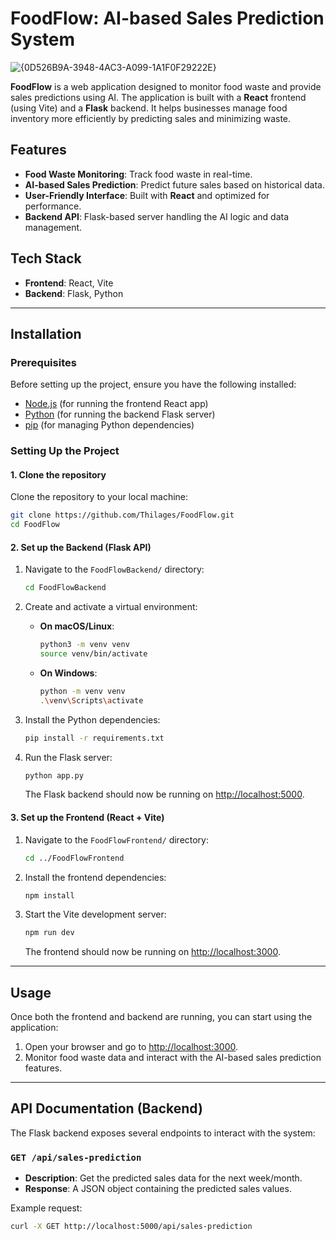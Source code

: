 

# FoodFlow: AI-based Sales Prediction System  

![{0D526B9A-3948-4AC3-A099-1A1F0F29222E}](https://github.com/user-attachments/assets/1345cc20-6288-44fb-baeb-28d661073e62)

**FoodFlow** is a web application designed to monitor food waste and provide sales predictions using AI. The application is built with a **React** frontend (using Vite) and a **Flask** backend. It helps businesses manage food inventory more efficiently by predicting sales and minimizing waste.

## Features

- **Food Waste Monitoring**: Track food waste in real-time.
- **AI-based Sales Prediction**: Predict future sales based on historical data.
- **User-Friendly Interface**: Built with **React** and optimized for performance.
- **Backend API**: Flask-based server handling the AI logic and data management.
  
## Tech Stack

- **Frontend**: React, Vite
- **Backend**: Flask, Python

---

## Installation

### Prerequisites

Before setting up the project, ensure you have the following installed:

- [Node.js](https://nodejs.org/) (for running the frontend React app)
- [Python](https://www.python.org/downloads/) (for running the backend Flask server)
- [pip](https://pip.pypa.io/en/stable/) (for managing Python dependencies)

### Setting Up the Project

#### 1. Clone the repository

Clone the repository to your local machine:

```bash
git clone https://github.com/Thilages/FoodFlow.git
cd FoodFlow
```

#### 2. Set up the Backend (Flask API)

1. Navigate to the `FoodFlowBackend/` directory:

   ```bash
   cd FoodFlowBackend
   ```

2. Create and activate a virtual environment:

   - **On macOS/Linux**:

     ```bash
     python3 -m venv venv
     source venv/bin/activate
     ```

   - **On Windows**:

     ```bash
     python -m venv venv
     .\venv\Scripts\activate
     ```

3. Install the Python dependencies:

   ```bash
   pip install -r requirements.txt
   ```

4. Run the Flask server:

   ```bash
   python app.py
   ```

   The Flask backend should now be running on [http://localhost:5000](http://localhost:5000).

#### 3. Set up the Frontend (React + Vite)

1. Navigate to the `FoodFlowFrontend/` directory:

   ```bash
   cd ../FoodFlowFrontend
   ```

2. Install the frontend dependencies:

   ```bash
   npm install
   ```

3. Start the Vite development server:

   ```bash
   npm run dev
   ```

   The frontend should now be running on [http://localhost:3000](http://localhost:3000).

---

## Usage

Once both the frontend and backend are running, you can start using the application:

1. Open your browser and go to [http://localhost:3000](http://localhost:3000).
2. Monitor food waste data and interact with the AI-based sales prediction features.

---

## API Documentation (Backend)

The Flask backend exposes several endpoints to interact with the system:

### `GET /api/sales-prediction`

- **Description**: Get the predicted sales data for the next week/month.
- **Response**: A JSON object containing the predicted sales values.

Example request:

```bash
curl -X GET http://localhost:5000/api/sales-prediction
```


